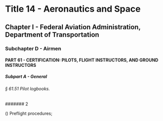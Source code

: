 
# Title 14 - Aeronautics and Space
## Chapter I - Federal Aviation Administration, Department of Transportation
### Subchapter D - Airmen
#### PART 61 - CERTIFICATION: PILOTS, FLIGHT INSTRUCTORS, AND GROUND INSTRUCTORS
##### Subpart A - General
###### § 61.51 Pilot logbooks.
####### 2

() Preflight procedures;
